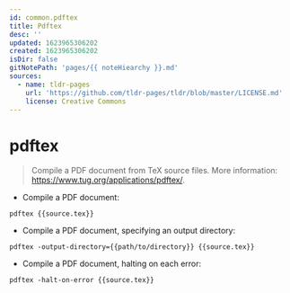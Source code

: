 ```yaml
---
id: common.pdftex
title: Pdftex
desc: ''
updated: 1623965306202
created: 1623965306202
isDir: false
gitNotePath: 'pages/{{ noteHiearchy }}.md'
sources:
  - name: tldr-pages
    url: 'https://github.com/tldr-pages/tldr/blob/master/LICENSE.md'
    license: Creative Commons
---
```

# pdftex

> Compile a PDF document from TeX source files.
> More information: <https://www.tug.org/applications/pdftex/>.

- Compile a PDF document:

`pdftex {{source.tex}}`

- Compile a PDF document, specifying an output directory:

`pdftex -output-directory={{path/to/directory}} {{source.tex}}`

- Compile a PDF document, halting on each error:

`pdftex -halt-on-error {{source.tex}}`


